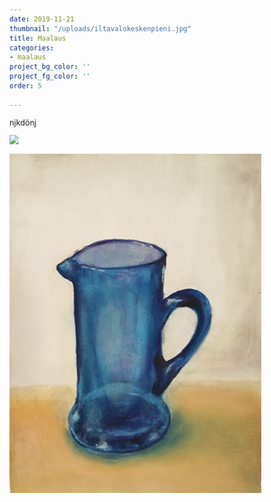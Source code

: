 ```yaml
---
date: 2019-11-21
thumbnail: "/uploads/iltavalokeskenpieni.jpg"
title: Maalaus
categories:
- maalaus
project_bg_color: ''
project_fg_color: ''
order: 5

---
```

njkdönj

![](/uploads/kannutyövaihepieni.jpg)

![](/uploads/kannuvalmispieni.jpg)
